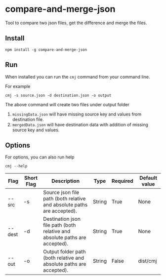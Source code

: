 # compare-and-merge-json

Tool to compare two json files, get the difference and merge the files.

## Install

```shell
npm install -g compare-and-merge-json
```

## Run

When installed you can run the `cmj` command from your command line.

For example

```shell
cmj -s source.json -d destination.json -o output
```

The above command will create two files under output folder
1. `missingData.json` will have missing source key and values from destination file.
2. `mergedData.json` will have destination data with addition of missing source key and values.

## Options

For options, you can also run help

```shell
cmj --help
```

<table>
  <thead>
    <tr>
      <th>Flag</th>
      <th>Short Flag</th>
      <th>Description</th>
      <th>Type</th>
      <th>Required</th>
      <th>Default value</th>
    </tr>
  </thead>
  <tbody>
    <tr>
      <td>--src</td>
      <td>-s</td>
      <td>Source json file path (both relative and absolute paths are accepted).</td>
      <td>String</td>
      <td>True</td>
      <td>None</td>
    </tr>
    <tr>
      <td>--dest</td>
      <td>-d</td>
      <td>Destination json file path (both relative and absolute paths are accepted).</td>
      <td>String</td>
      <td>True</td>
      <td>None</td>
    </tr>
    <tr>
      <td>--out</td>
      <td>-o</td>
      <td>Output folder path (both relative and absolute paths are accepted).</td>
      <td>String</td>
      <td>False</td>
      <td>dist/cmj</td>
    </tr>
  </tbody>
</table>
